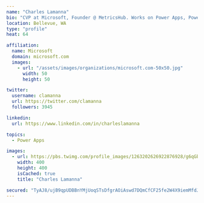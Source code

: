 ```yaml
---
name: "Charles Lamanna"
bio: "CVP at Microsoft, Founder @ MetricsHub. Works on Power Apps, Power Automate, Power Virtual Agent, Common Data Service and Dynamics 365."
location: Bellevue, WA
type: "profile"
heat: 64

affiliation:
  name: Microsoft
  domain: microsoft.com
  images:
    - url: "/assets/images/organizations/microsoft.com-50x50.jpg"
      width: 50
      height: 50

twitter:
  username: clamanna
  url: https://twitter.com/clamanna
  followers: 3945

linkedin:
  url: https://www.linkedin.com/in/charleslamanna

topics:
  - Power Apps

images:
  - url: https://pbs.twimg.com/profile_images/1263202626922876928/g6qGbHZ-_400x400.jpg
    width: 400
    height: 400
    isCached: true
    title: "Charles Lamanna"

secured: "TyAJ8/ujB9qpUDBBnYMjUoqSTsDfgrAOiAswd7DQmCfCF25fe2W4X9iemMfdJZfbzFCRjhF3ErDfn07hDZrP5bzgb/+MQ+mZCqQeol384beqJKKn63rzg/9ImmZoRFKRQBwSqMz9/E0wnmbIjImWYBYyCQT0wJpOevmeM571tSUhTbNrtla+w8SN8AEpkpaHbD0HiZUfc3NjVYYWkRqhV9LcwwuOXeby4GZ+ZJL3fXaWsfNvhGAgJmMcrrZEK2kGStV9gFl7TGlUyDhWEhSFxoyFQUlwYbfwONpvUlc6eSENyRKYcZlIWakFsCk4eQGTKjE1HqMaMa0f/XPc+s6Z5u0TbBXE1gGw6EaswDFadObb/ocsxguRSjwiG5oOCncGySRS30q5qWJssm8GpygbC4SqmGx092d8j+J3iWV8yG8=;MPeb1xJ9rQZNcRwecUZ4vg=="
---
```


